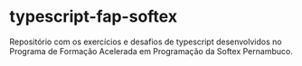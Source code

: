 # typescript-fap-softex
Repositório com os exercícios e desafios de typescript desenvolvidos no Programa de Formação Acelerada em Programação da Softex Pernambuco.

